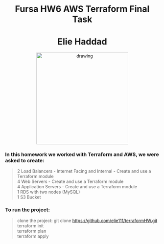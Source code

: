 <h1 align="center">Fursa HW6 AWS Terraform Final Task</h3>
  <h1 align="center">Elie Haddad</h3>
  
<p align="center" >
  <img src="https://www.datocms-assets.com/2885/1620155432-blog-library-product-terraform-aws-logomarks-dark.jpg" alt="drawing" style="width:300px;"/>
</p>

### In this homework we worked with Terraform and AWS, we were asked to create:
> 2 Load Balancers - Internet Facing and Internal - Create and use a Terraform module <br />
> 4 Web Servers - Create and use a Terraform module  <br />
> 4 Application Servers - Create and use a Terraform module  <br />
> 1 RDS with two nodes (MySQL)  <br />
> 1 S3 Bucket  <br />

### To run the project:
> clone the project: git clone https://github.com/elie111/terraformHW.git <br />
> terraform init <br />
> terraform plan <br />
> terraform apply <br />
